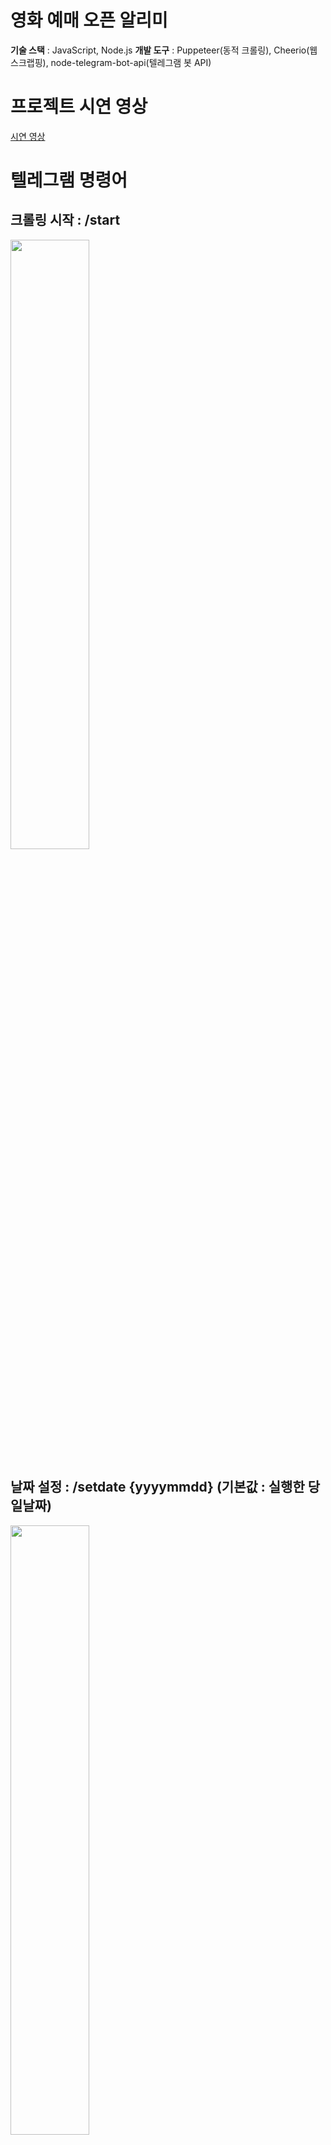 # 영화 예매 오픈 알리미
**기술 스택** : JavaScript, Node.js
**개발 도구** : Puppeteer(동적 크롤링), Cheerio(웹 스크랩핑), node-telegram-bot-api(텔레그램 봇 API) <br>

# 프로젝트 시연 영상
[시연 영상](https://youtu.be/5w1zwWe8SxQ)


# 텔레그램 명령어

## 크롤링 시작 : /start 
<image src="https://github.com/user-attachments/assets/22aa00b2-aca0-4dcc-8488-6bd73e0d9e50" width="50%" height="50%">

## 날짜 설정 : /setdate {yyyymmdd} (기본값 : 실행한 당일날짜)
<image src="https://github.com/user-attachments/assets/424e27e7-b8b0-4ad1-af54-ef9552d51dc4" width="50%" height="50%">

## 극장 설정 : /settheater {용아맥 or 코돌비 or 남돌비}
용아맥 : CGV 용산 아이파크몰점 아이맥스  (기본값) <br>
코돌비 : MEGABOX 코엑스점 돌비 시네마 <br>
남돌비 : MEGABOX 남양주 현대아울렛 스페이스원점 돌비 시네마 <br>
<image src="https://github.com/user-attachments/assets/b5f44ece-e60c-48d5-82f8-72363257ed96" width="50%" height="50%">